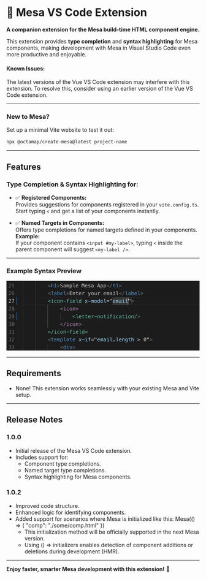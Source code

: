 # 🚀 **Mesa VS Code Extension**  
**A companion extension for the Mesa build-time HTML component engine.**  

This extension provides **type completion** and **syntax highlighting** for Mesa components, making development with Mesa in Visual Studio Code even more productive and enjoyable. 

#### Known Issues:
The latest versions of the Vue VS Code extension may interfere with this extension. To resolve this, consider using an earlier version of the Vue VS Code extension.

---

### **New to Mesa?**  
Set up a minimal Vite website to test it out:  
```bash
npx @octamap/create-mesa@latest project-name
```

---

## **Features**

### Type Completion & Syntax Highlighting for:
- ✅ **Registered Components:**  
  Provides suggestions for components registered in your `vite.config.ts`. Start typing `<` and get a list of your components instantly.

- ✅ **Named Targets in Components:**  
  Offers type completions for named targets defined in your components.  
  **Example:**  
  If your component contains `<input #my-label>`, typing `<` inside the parent component will suggest `<my-label />`.

---

### **Example Syntax Preview**  
![Syntax Highlighting and Completions](images/syntax.png)

---

## **Requirements**

- None! This extension works seamlessly with your existing Mesa and Vite setup.

---

## **Release Notes**

### **1.0.0**
- Initial release of the Mesa VS Code extension.  
- Includes support for:
  - Component type completions.
  - Named target type completions.  
  - Syntax highlighting for Mesa components.

### **1.0.2**
- Improved code structure.
- Enhanced logic for identifying components.
- Added support for scenarios where Mesa is initialized like this: Mesa(() => { "comp": "./some/comp.html" })
  - This initialization method will be officially supported in the next Mesa version.
  - Using () => initializers enables detection of component additions or deletions during development (HMR).
---

**Enjoy faster, smarter Mesa development with this extension!** 🚀